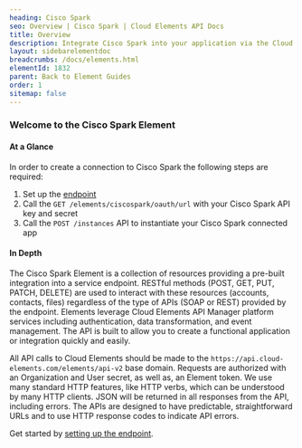 ```yaml
---
heading: Cisco Spark
seo: Overview | Cisco Spark | Cloud Elements API Docs
title: Overview
description: Integrate Cisco Spark into your application via the Cloud Elements APIs.
layout: sidebarelementdoc
breadcrumbs: /docs/elements.html
elementId: 1832
parent: Back to Element Guides
order: 1
sitemap: false
---
```


### Welcome to the Cisco Spark Element


#### At a Glance

In order to create a connection to Cisco Spark the following steps are required:

1. Set up the [endpoint](cisco-spark-endpoint-setup.html)
2. Call the `GET /elements/ciscospark/oauth/url` with your Cisco Spark API key and secret
3. Call the `POST /instances` API to instantiate your Cisco Spark connected app

#### In Depth

The Cisco Spark Element is a collection of resources providing a pre-built integration into a service endpoint. RESTful methods (POST, GET, PUT, PATCH, DELETE) are used to interact with these resources (accounts, contacts, files) regardless of the type of APIs (SOAP or REST) provided by the endpoint. Elements leverage Cloud Elements API Manager platform services including authentication, data transformation, and event management.  The API is built to allow you to create a functional application or integration quickly and easily.

All API calls to Cloud Elements should be made to the `https://api.cloud-elements.com/elements/api-v2` base domain. Requests are authorized with an Organization and User secret, as well as, an Element token.  We use many standard HTTP features, like HTTP verbs, which can be understood by many HTTP clients. JSON will be returned in all responses from the API, including errors. The APIs are designed to have predictable, straightforward URLs and to use HTTP response codes to indicate API errors.

Get started by [setting up the endpoint](cisco-spark-endpoint-setup.html).
